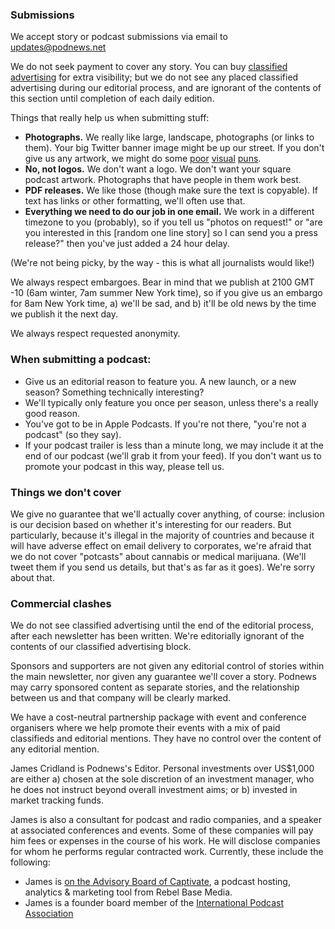 ### Submissions

We accept story or podcast submissions via email to [updates@podnews.net](mailto:updates@podnews.net)

We do not seek payment to cover any story. You can buy [classified advertising](https://podnews.net/classifieds) for extra visibility; but we do not see any placed classified advertising during our editorial process, and are ignorant of the contents of this section until completion of each daily edition.

Things that really help us when submitting stuff:
* **Photographs.** We really like large, landscape, photographs (or links to them). Your big Twitter banner image might be up our street. If you don't give us any artwork, we might do some [poor](https://podnews.net/update/anchor-tos) [visual](https://podnews.net/press-release/himalaya-launch) [puns](https://podnews.net/update/anchor-money-making-podcasts). 
* **No, not logos.** We don't want a logo. We don't want your square podcast artwork. Photographs that have people in them work best. 
* **PDF releases.** We like those (though make sure the text is copyable). If text has links or other formatting, we'll often use that.
* **Everything we need to do our job in one email.** We work in a different timezone to you (probably), so if you tell us "photos on request!" or "are you interested in this [random one line story] so I can send you a press release?" then you've just added a 24 hour delay.

(We're not being picky, by the way - this is what all journalists would like!)

We always respect embargoes. Bear in mind that we publish at 2100 GMT -10 (6am winter, 7am summer New York time), so if you give us an embargo for 8am New York time, a) we'll be sad, and b) it'll be old news by the time we publish it the next day.

We always respect requested anonymity.

### When submitting a podcast:
* Give us an editorial reason to feature you. A new launch, or a new season? Something technically interesting?
* We'll typically only feature you once per season, unless there's a really good reason.
* You've got to be in Apple Podcasts. If you're not there, "you're not a podcast" (so they say).
* If your podcast trailer is less than a minute long, we may include it at the end of our podcast (we'll grab it from your feed). If you don't want us to promote your podcast in this way, please tell us.

### Things we don't cover

We give no guarantee that we'll actually cover anything, of course: inclusion is our decision based on whether it's interesting for our readers. But particularly, because it's illegal in the majority of countries and because it will have adverse effect on email delivery to corporates, we're afraid that we do not cover "potcasts" about cannabis or medical marijuana. (We'll tweet them if you send us details, but that's as far as it goes). We're sorry about that.

### Commercial clashes
We do not see classified advertising until the end of the editorial process, after each newsletter has been written. We're editorially ignorant of the contents of our classified advertising block.

Sponsors and supporters are not given any editorial control of stories within the main newsletter, nor given any guarantee we'll cover a story. Podnews may carry sponsored content as separate stories, and the relationship between us and that company will be clearly marked.

We have a cost-neutral partnership package with event and conference organisers where we help promote their events with a mix of paid classifieds and editorial mentions. They have no control over the content of any editorial mention. 

James Cridland is Podnews's Editor. Personal investments over US$1,000 are either a) chosen at the sole discretion of an investment manager, who he does not instruct beyond overall investment aims; or b) invested in market tracking funds.

James is also a consultant for podcast and radio companies, and a speaker at associated conferences and events. Some of these companies will pay him fees or expenses in the course of his work. He will disclose companies for whom he performs regular contracted work. Currently, these include the following:

* James is [on the Advisory Board of Captivate](https://rebelbasemedia.io/captivate-advisors/), a podcast hosting, analytics & marketing tool from Rebel Base Media.
* James is a founder board member of the [International Podcast Association](https://internationalpodcastassociation.org/)

